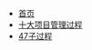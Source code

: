 * [首页](readme.md)
* [十大项目管理过程](projectmanger/mangerprocess.md)
* [47子过程](projectmanger/childprocess.md "47个子过程，并且加上")